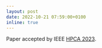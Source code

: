 ```yaml
---
layout: post
date: 2022-10-21 07:59:00+0100
inline: true
---
```


Paper accepted by IEEE [HPCA 2023](https://hpca-conf.org/2023/).